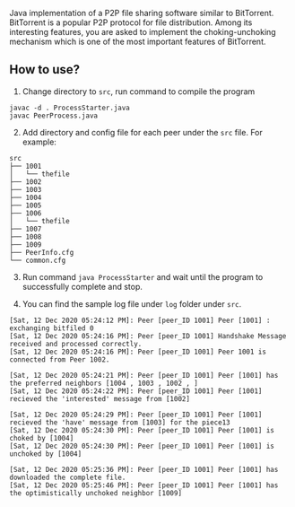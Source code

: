

Java implementation of a P2P file sharing software similar to BitTorrent. BitTorrent is a popular P2P protocol for file distribution. Among its interesting features, you are asked to implement the choking-unchoking mechanism which is one of the most important features of BitTorrent.

## How to use?

1. Change directory to `src`, run command to compile the program
```shell
javac -d . ProcessStarter.java
javac PeerProcess.java
```
2. Add directory and config file for each peer under the `src` file. For example:
```
src
├── 1001
│   └── thefile
├── 1002
├── 1003
├── 1004
├── 1005
├── 1006
│   └── thefile
├── 1007
├── 1008
├── 1009
├── PeerInfo.cfg
└── common.cfg
```

3. Run command `java ProcessStarter` and wait until the program to successfully complete and stop.

4. You can find the sample log file under `log` folder under `src`.

```
[Sat, 12 Dec 2020 05:24:12 PM]: Peer [peer_ID 1001] Peer [1001] : exchanging bitfiled 0
[Sat, 12 Dec 2020 05:24:16 PM]: Peer [peer_ID 1001] Handshake Message received and processed correctly.
[Sat, 12 Dec 2020 05:24:16 PM]: Peer [peer_ID 1001] Peer 1001 is connected from Peer 1002.
```
```
[Sat, 12 Dec 2020 05:24:21 PM]: Peer [peer_ID 1001] Peer [1001] has the preferred neighbors [1004 , 1003 , 1002 , ]
[Sat, 12 Dec 2020 05:24:22 PM]: Peer [peer_ID 1001] Peer [1001] recieved the 'interested' message from [1002]
```
```
[Sat, 12 Dec 2020 05:24:29 PM]: Peer [peer_ID 1001] Peer [1001] recieved the 'have' message from [1003] for the piece13
[Sat, 12 Dec 2020 05:24:30 PM]: Peer [peer_ID 1001] Peer [1001] is choked by [1004]
[Sat, 12 Dec 2020 05:24:30 PM]: Peer [peer_ID 1001] Peer [1001] is unchoked by [1004]
```
```
[Sat, 12 Dec 2020 05:25:36 PM]: Peer [peer_ID 1001] Peer [1001] has downloaded the complete file.
[Sat, 12 Dec 2020 05:25:46 PM]: Peer [peer_ID 1001] Peer [1001] has the optimistically unchoked neighbor [1009]
```
